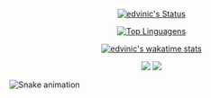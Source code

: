 <div align="center" style="display: inline_block">
  <a href="https://github.com/edvinic">
  
  ![edvinic's Status](https://github-readme-stats.vercel.app/api?username=edvinic&theme=solarized-light&show_icons=true&count_private=true&card_width=650px)
  
  ![Top Linguagens](https://github-readme-stats.vercel.app/api/top-langs/?username=edvinic&theme=solarized-light&layout=compact&card_width=600px)
  
  ![edvinic's wakatime stats](https://github-readme-stats.vercel.app/api/wakatime?username=edvinic&theme=solarized-light&layout=compact)

</div>

<div  align="center" style="display: inline_block"> 
  <a href = "mailto:eduardo.vinicius0608+github@gmail.com"><img src="https://img.shields.io/badge/-Gmail-%23333?style=for-the-badge&logo=gmail&logoColor=white" target="_blank"></a>
  <a href="https://www.linkedin.com/in/euduardovinicius/" target="_blank"><img src="https://img.shields.io/badge/-LinkedIn-%230077B5?style=for-the-badge&logo=linkedin&logoColor=white" target="_blank"></a> 

</div>

</div align="center" style="display: inline_block">
 
  ![Snake animation](https://github.com/edvinic/edvinic/blob/output/github-contribution-grid-snake.svg)
 
</div>
